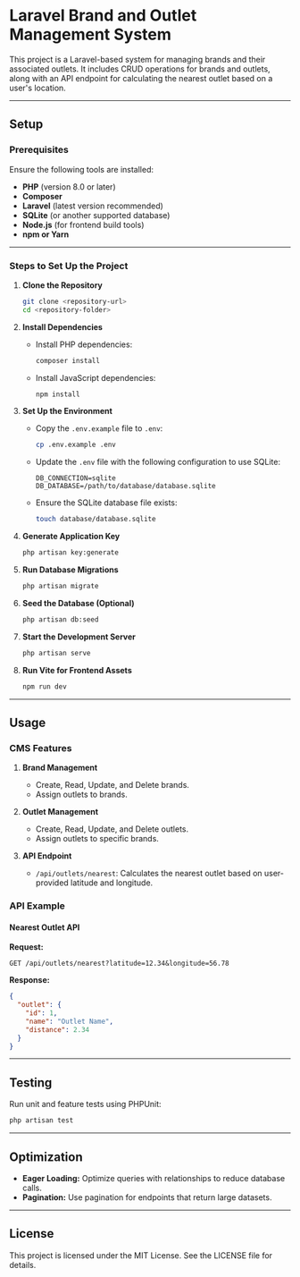 # Laravel Brand and Outlet Management System

This project is a Laravel-based system for managing brands and their associated outlets. It includes CRUD operations for brands and outlets, along with an API endpoint for calculating the nearest outlet based on a user's location.

---

## Setup

### Prerequisites

Ensure the following tools are installed:
- **PHP** (version 8.0 or later)
- **Composer**
- **Laravel** (latest version recommended)
- **SQLite** (or another supported database)
- **Node.js** (for frontend build tools)
- **npm or Yarn**

---

### Steps to Set Up the Project

1. **Clone the Repository**
   ```bash
   git clone <repository-url>
   cd <repository-folder>
   ```

2. **Install Dependencies**
   - Install PHP dependencies:
     ```bash
     composer install
     ```
   - Install JavaScript dependencies:
     ```bash
     npm install
     ```

3. **Set Up the Environment**
   - Copy the `.env.example` file to `.env`:
     ```bash
     cp .env.example .env
     ```
   - Update the `.env` file with the following configuration to use SQLite:
     ```env
     DB_CONNECTION=sqlite
     DB_DATABASE=/path/to/database/database.sqlite
     ```
   - Ensure the SQLite database file exists:
     ```bash
     touch database/database.sqlite
     ```

4. **Generate Application Key**
   ```bash
   php artisan key:generate
   ```

5. **Run Database Migrations**
   ```bash
   php artisan migrate
   ```

6. **Seed the Database (Optional)**
   ```bash
   php artisan db:seed
   ```

7. **Start the Development Server**
   ```bash
   php artisan serve
   ```

8. **Run Vite for Frontend Assets**
   ```bash
   npm run dev
   ```

---

## Usage

### CMS Features

1. **Brand Management**
   - Create, Read, Update, and Delete brands.
   - Assign outlets to brands.

2. **Outlet Management**
   - Create, Read, Update, and Delete outlets.
   - Assign outlets to specific brands.

3. **API Endpoint**
   - `/api/outlets/nearest`: Calculates the nearest outlet based on user-provided latitude and longitude.

### API Example

#### Nearest Outlet API
**Request:**
```http
GET /api/outlets/nearest?latitude=12.34&longitude=56.78
```

**Response:**
```json
{
  "outlet": {
    "id": 1,
    "name": "Outlet Name",
    "distance": 2.34
  }
}
```

---

## Testing

Run unit and feature tests using PHPUnit:
```bash
php artisan test
```

---

## Optimization

- **Eager Loading:** Optimize queries with relationships to reduce database calls.
- **Pagination:** Use pagination for endpoints that return large datasets.

---


## License

This project is licensed under the MIT License. See the LICENSE file for details.

